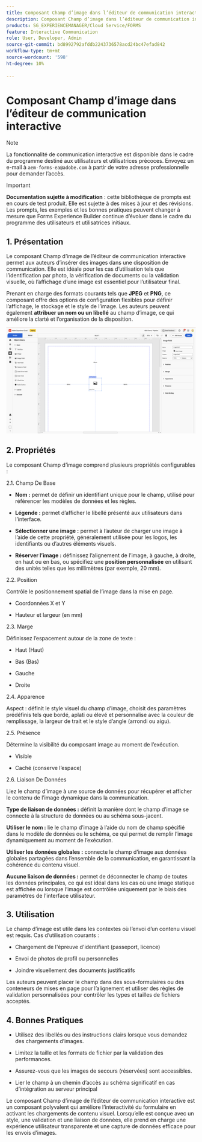 ```yaml
---
title: Composant Champ d’image dans l’éditeur de communication interactive
description: Composant Champ d’image dans l’éditeur de communication interactive d’AEM Forms pour permettre aux auteurs d’insérer des images dans une disposition de communication.
products: SG_EXPERIENCEMANAGER/Cloud Service/FORMS
feature: Interactive Communication
role: User, Developer, Admin
source-git-commit: bd8992792afddb2243736578acd24bc47efad842
workflow-type: tm+mt
source-wordcount: '598'
ht-degree: 10%

---
```



# Composant Champ d’image dans l’éditeur de communication interactive

>[!NOTE]
>
> La fonctionnalité de communication interactive est disponible dans le cadre du programme destiné aux utilisateurs et utilisatrices précoces. Envoyez un e-mail à `aem-forms-ea@adobe.com` à partir de votre adresse professionnelle pour demander l’accès.

>[!IMPORTANT]
>
> **Documentation sujette à modification** : cette bibliothèque de prompts est en cours de test produit. Elle est sujette à des mises à jour et des révisions. Les prompts, les exemples et les bonnes pratiques peuvent changer à mesure que Forms Experience Builder continue d’évoluer dans le cadre du programme des utilisateurs et utilisatrices initiaux.

## &#x200B;1. Présentation

Le composant Champ d’image de l’éditeur de communication interactive permet aux auteurs d’insérer des images dans une disposition de communication. Elle est idéale pour les cas d’utilisation tels que l’identification par photo, la vérification de documents ou la validation visuelle, où l’affichage d’une image est essentiel pour l’utilisateur final.

Prenant en charge des formats courants tels que **JPEG** et **PNG**, ce composant offre des options de configuration flexibles pour définir l’affichage, le stockage et le style de l’image. Les auteurs peuvent également **attribuer un nom ou un libellé** au champ d’image, ce qui améliore la clarté et l’organisation de la disposition.

![Rechercher un document IC](/help/forms/interactive-communication/assets/imagefield.png)

## &#x200B;2. Propriétés

Le composant Champ d’image comprend plusieurs propriétés configurables :

2.1. Champ De Base

- **Nom :** permet de définir un identifiant unique pour le champ, utilisé pour référencer les modèles de données et les règles.

- **Légende :** permet d’afficher le libellé présenté aux utilisateurs dans l’interface.

- **Sélectionner une image :** permet à l’auteur de charger une image à l’aide de cette propriété, généralement utilisée pour les logos, les identifiants ou d’autres éléments visuels.

- **Réserver l’image :** définissez l’alignement de l’image, à gauche, à droite, en haut ou en bas, ou spécifiez une **position personnalisée** en utilisant des unités telles que les millimètres (par exemple, 20 mm).

2.2. Position

Contrôle le positionnement spatial de l’image dans la mise en page.

- Coordonnées X et Y

- Hauteur et largeur (en mm)

2.3. Marge

Définissez l’espacement autour de la zone de texte :

- Haut (Haut)

- Bas (Bas)

- Gauche

- Droite

2.4. Apparence

Aspect : définit le style visuel du champ d’image, choisit des paramètres prédéfinis tels que bordé, aplati ou élevé et personnalise avec la couleur de remplissage, la largeur de trait et le style d’angle (arrondi ou aigu).

2.5. Présence

Détermine la visibilité du composant image au moment de l’exécution.

- Visible

- Caché (conserve l’espace)

2.6. Liaison De Données

Liez le champ d’image à une source de données pour récupérer et afficher le contenu de l’image dynamique dans la communication.

**Type de liaison de données :** définit la manière dont le champ d’image se connecte à la structure de données ou au schéma sous-jacent.

**Utiliser le nom :** lie le champ d’image à l’aide du nom de champ spécifié dans le modèle de données ou le schéma, ce qui permet de remplir l’image dynamiquement au moment de l’exécution.

**Utiliser les données globales :** connecte le champ d’image aux données globales partagées dans l’ensemble de la communication, en garantissant la cohérence du contenu visuel.

**Aucune liaison de données :** permet de déconnecter le champ de toutes les données principales, ce qui est idéal dans les cas où une image statique est affichée ou lorsque l’image est contrôlée uniquement par le biais des paramètres de l’interface utilisateur.

## &#x200B;3. Utilisation

Le champ d’image est utile dans les contextes où l’envoi d’un contenu visuel est requis. Cas d’utilisation courants :

- Chargement de l&#39;épreuve d&#39;identifiant (passeport, licence)

- Envoi de photos de profil ou personnelles

- Joindre visuellement des documents justificatifs

Les auteurs peuvent placer le champ dans des sous-formulaires ou des conteneurs de mises en page pour l’alignement et utiliser des règles de validation personnalisées pour contrôler les types et tailles de fichiers acceptés.

## &#x200B;4. Bonnes Pratiques

- Utilisez des libellés ou des instructions clairs lorsque vous demandez des chargements d’images.

- Limitez la taille et les formats de fichier par la validation des performances.

- Assurez-vous que les images de secours (réservées) sont accessibles.

- Lier le champ à un chemin d’accès au schéma significatif en cas d’intégration au serveur principal

Le composant Champ d’image de l’éditeur de communication interactive est un composant polyvalent qui améliore l’interactivité du formulaire en activant les chargements de contenu visuel. Lorsqu’elle est conçue avec un style, une validation et une liaison de données, elle prend en charge une expérience utilisateur transparente et une capture de données efficace pour les envois d’images.




